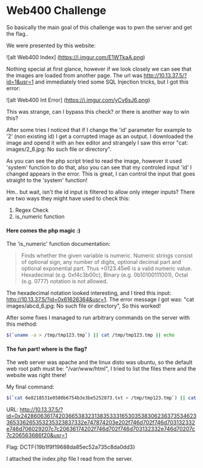# Web400 Challenge

So basically the main goal of this challenge was to pwn the server and get the flag..

We were presented by this website:

![alt Web400 Index] (https://i.imgur.com/E1WTkaA.png)

Nothing special at first glance, however if we look closely we can see that the images are loaded from another page.
The url was http://10.13.37.5/?id=1&usr=1 and immediately tried some SQL Injection tricks, but I got this error:

![alt Web400 Int Error] (https://i.imgur.com/yCv6sJ6.png)

This was strange, can I bypass this check? or there is another way to win this?

After some tries I noticed that if I change the 'id' parameter for example to '2' (non existing id) I get a corrupted image as an output. I downloaded the image and opend it with an hex editor and strangely I saw this error "cat: images/2_6.jpg: No such file or directory".

As you can see the php script tried to read the image, however it used 'system' function to do that, also you can see that my controled input 'id' I changed appears in the error. This is great, I can control the input that goes straight to the 'system' function!

Hm.. but wait, isn't the id input is filtered to allow only integer inputs? There are two ways they might have used to check this:

1. Regex Check
2. is_numeric function

#### Here comes the php magic :)

The 'is_numeric' function documentation:

> Finds whether the given variable is numeric. Numeric strings consist of optional sign, any number of digits, optional decimal part and optional exponential part. Thus +0123.45e6 is a valid numeric value. Hexadecimal (e.g. 0xf4c3b00c), Binary (e.g. 0b10100111001), Octal (e.g. 0777) notation is not allowed.

The hexadecimal notation looked interesting, and I tired this input: http://10.13.37.5/?id=0x61626364&usr=1. The error message I got was: "cat images/abcd_6.jpg: No such file or directory", So this worked!

After some fixes I managed to run arbitrary commands on the server with this method:

```bash
$(`uname -a > /tmp/tmp123.tmp`) || cat /tmp/tmp123.tmp || echo 
```

#### The fun part! where is the flag?
The web server was apache and the linux disto was ubuntu, so the default web root path must be: "/var/www/html", I tried to list the files there and the website was right there!

My final command:

```bash
$(`cat 6e8218531e0580b6754b3e3be5252873.txt > /tmp/tmp123.tmp`) || cat /tmp/tmp123.tmp || echo 
```

URL: http://10.13.37.5/?id=0x2428606361742036653832313835333165303538306236373534623365336265353235323837332e747874203e202f746d702f746d703132332e746d706029207c7c20636174202f746d702f746d703132332e746d70207c7c206563686f20&usr=1

Flag: DCTF{19b1f9f19688da85ec52a735c8da0dd3}

I attached the index.php file I read from the server.
